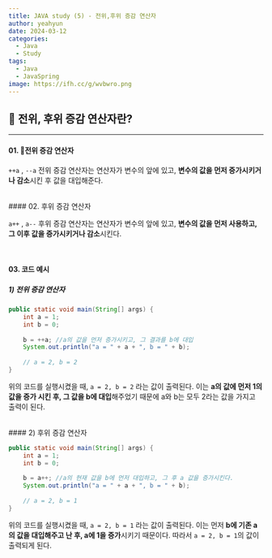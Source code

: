 ```yaml
---
title: JAVA study (5) - 전위,후위 증감 연산자
author: yeahyun
date: 2024-03-12
categories:
  - Java
  - Study
tags:
  - Java
  - JavaSpring
image: https://ifh.cc/g/wvbwro.png
---
```

## 🔎 전위, 후위 증감 연산자란?
---
#### 01. 전위 증감 연산자

`++a` , `--a`
전위 증감 연산자는 연산자가 변수의 앞에 있고,
**변수의 값을 먼저 증가시키거나 감소**시킨 후 값을 대입해준다.

<BR>
#### 02. 후위 증감 연산자

`a++` , `a--`
후위 증감 연산자는 연산자가 변수의 앞에 있고,
**변수의 값을 먼저 사용하고, 그 이후 값을 증가시키거나 감소**시킨다.

<br> 

#### 03. 코드 예시

##### 1) 전위 증감 연산자

```java
public static void main(String[] args) {  
    int a = 1;  
    int b = 0;  
  
    b = ++a; //a의 값을 먼저 증가시키고, 그 결과를 b에 대입  
    System.out.println("a = " + a + ", b = " + b);
    
    // a = 2, b = 2
}
```

위의 코드를 실행시켰을 때, `a = 2, b = 2` 라는 값이 출력된다.
이는 **a의 값에 먼저 1의 값을 증가 시킨 후, 그 값을 b에 대입**해주었기 때문에
a와 b는 모두 2라는 값을 가지고 출력이 된다.


<br>
#### 2) 후위 증감 연산자

```java
public static void main(String[] args) {  
    int a = 1;  
    int b = 0;  
  
    b = a++; //a의 현재 값을 b에 먼저 대입하고, 그 후 a 값을 증가시킨다.
    System.out.println("a = " + a + ", b = " + b);
    
    // a = 2, b = 1
}
```

위의 코드를 실행시켰을 때, `a = 2, b = 1` 라는 값이 출력된다.
이는 먼저 **b에 기존 a의 값을 대입해주고 난 후, a에 1을 증가**시키기 때문이다.
따라서 `a = 2, b = 1`의 값이 출력되게 된다.
